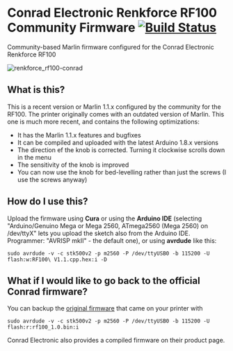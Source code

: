 # Conrad Electronic Renkforce RF100  Community Firmware [![Build Status](https://travis-ci.org/probonopd/RF100-Firmware.svg?branch=community)](https://travis-ci.org/probonopd/RF100-Firmware)

Community-based Marlin firmware configured for the Conrad Electronic Renkforce RF100

![renkforce_rf100-conrad](https://user-images.githubusercontent.com/2480569/28237985-64cd60a8-694a-11e7-9f32-d54dc7c0fc24.jpg)

## What is this?

This is a recent version or Marlin 1.1.x configured by the community for the RF100. The printer originally comes with an outdated version of Marlin. This one is much more recent, and contains the following optimizations:

- It has the Marlin 1.1.x features and bugfixes
- It can be compiled and uploaded with the latest Arduino 1.8.x versions
- The direction ef the knob is corrected. Turning it clockwise scrolls down in the menu
- The sensitivity of the knob is improved
- You can now use the knob for bed-levelling rather than just the screws (I use the screws anyway)

## How do I use this?

Upload the firmware using __Cura__ or using the __Arduino IDE__ (selecting "Arduino/Genuino Mega or Mega 2560, ATmega2560 (Mega 2560) on /dev/ttyX" lets you upload the sketch also from the Arduino IDE. Programmer: "AVRISP mkII" - the default one), or using __avrdude__ like this:

```
sudo avrdude -v -c stk500v2 -p m2560 -P /dev/ttyUSB0 -b 115200 -U flash:w:RF100\ V1.1.cpp.hex:i -D
```

## What if I would like to go back to the official Conrad firmware?

You can backup the [original firmware](https://github.com/probonopd/RF100-Firmware/files/1214508/rf100_1.0.tar.gz) that came on your printer with

```
sudo avrdude -v -c stk500v2 -p m2560 -P /dev/ttyUSB0 -b 115200 -U flash:r:rf100_1.0.bin:i
```

Conrad Electronic also provides a compiled firmware on their product page.
